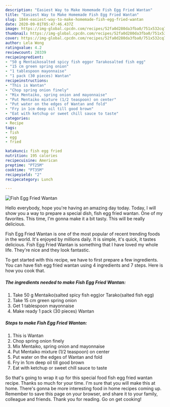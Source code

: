 ```yaml
---
description: "Easiest Way to Make Homemade Fish Egg Fried Wantan"
title: "Easiest Way to Make Homemade Fish Egg Fried Wantan"
slug: 1844-easiest-way-to-make-homemade-fish-egg-fried-wantan
date: 2020-09-01T05:47:46.437Z
image: https://img-global.cpcdn.com/recipes/52fa0d280da3fba0/751x532cq70/fish-egg-fried-wantan-recipe-main-photo.jpg
thumbnail: https://img-global.cpcdn.com/recipes/52fa0d280da3fba0/751x532cq70/fish-egg-fried-wantan-recipe-main-photo.jpg
cover: https://img-global.cpcdn.com/recipes/52fa0d280da3fba0/751x532cq70/fish-egg-fried-wantan-recipe-main-photo.jpg
author: Lela Wong
ratingvalue: 4.2
reviewcount: 20339
recipeingredient:
- "50 g Mentaikosalted spicy fish eggor Tarakosalted fish egg"
- "15 cm green spring onion"
- "1 tablespoon mayonnaise"
- "1 pack (30 pieces) Wantan"
recipeinstructions:
- "This is Wantan"
- "Chop spring onion finely"
- "Mix Mentaiko, spring onion and mayonnaise"
- "Put Mentaiko mixture (1/2 teaspoon) on center"
- "Put water on the edges of Wantan and fold"
- "Fry in 1cm deep oil till good brown"
- "Eat with ketchup or sweet chill sauce to taste"
categories:
- Recipe
tags:
- fish
- egg
- fried

katakunci: fish egg fried 
nutrition: 195 calories
recipecuisine: American
preptime: "PT25M"
cooktime: "PT35M"
recipeyield: "2"
recipecategory: Lunch

---
```



![Fish Egg Fried Wantan](https://img-global.cpcdn.com/recipes/52fa0d280da3fba0/751x532cq70/fish-egg-fried-wantan-recipe-main-photo.jpg)

Hello everybody, hope you're having an amazing day today. Today, I will show you a way to prepare a special dish, fish egg fried wantan. One of my favorites. This time, I'm gonna make it a bit tasty. This will be really delicious.

Fish Egg Fried Wantan is one of the most popular of recent trending foods in the world. It's enjoyed by millions daily. It is simple, it's quick, it tastes delicious. Fish Egg Fried Wantan is something that I have loved my whole life. They're nice and they look fantastic.




To get started with this recipe, we have to first prepare a few ingredients. You can have fish egg fried wantan using 4 ingredients and 7 steps. Here is how you cook that.

<!--inarticleads1-->

##### The ingredients needed to make Fish Egg Fried Wantan:

1. Take 50 g Mentaiko(salted spicy fish egg)or Tarako(salted fish egg)
1. Take 15 cm green spring onion
1. Get 1 tablespoon mayonnaise
1. Make ready 1 pack (30 pieces) Wantan




<!--inarticleads2-->

##### Steps to make Fish Egg Fried Wantan:

1. This is Wantan
1. Chop spring onion finely
1. Mix Mentaiko, spring onion and mayonnaise
1. Put Mentaiko mixture (1/2 teaspoon) on center
1. Put water on the edges of Wantan and fold
1. Fry in 1cm deep oil till good brown
1. Eat with ketchup or sweet chill sauce to taste




So that's going to wrap it up for this special food fish egg fried wantan recipe. Thanks so much for your time. I'm sure that you will make this at home. There's gonna be more interesting food in home recipes coming up. Remember to save this page on your browser, and share it to your family, colleague and friends. Thank you for reading. Go on get cooking!
